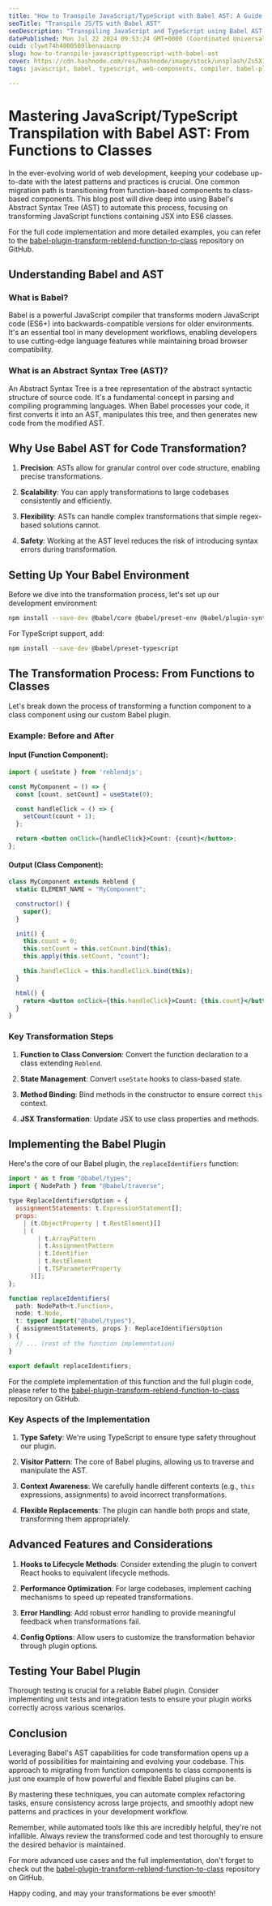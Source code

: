 ```yaml
---
title: "How to Transpile JavaScript/TypeScript with Babel AST: A Guide for Functions and Classes"
seoTitle: "Transpile JS/TS with Babel AST"
seoDescription: "Transpiling JavaScript and TypeScript using Babel AST to transform functions into classes: key steps and detailed implementation"
datePublished: Mon Jul 22 2024 09:53:24 GMT+0000 (Coordinated Universal Time)
cuid: clywt74h4000509lbenauacnp
slug: how-to-transpile-javascripttypescript-with-babel-ast
cover: https://cdn.hashnode.com/res/hashnode/image/stock/unsplash/Zs5X1KnHUzw/upload/61c2322d4a03db0cc13acc4e7688c70c.jpeg
tags: javascript, babel, typescript, web-components, compiler, babel-plugin, class-components, functional-components

---
```


# Mastering JavaScript/TypeScript Transpilation with Babel AST: From Functions to Classes

In the ever-evolving world of web development, keeping your codebase up-to-date with the latest patterns and practices is crucial. One common migration path is transitioning from function-based components to class-based components. This blog post will dive deep into using Babel's Abstract Syntax Tree (AST) to automate this process, focusing on transforming JavaScript functions containing JSX into ES6 classes.

For the full code implementation and more detailed examples, you can refer to the [babel-plugin-transform-reblend-function-to-class](https://github.com/scansio/babel-plugin-transform-reblend-function-to-class) repository on GitHub.

## Understanding Babel and AST

### What is Babel?

Babel is a powerful JavaScript compiler that transforms modern JavaScript code (ES6+) into backwards-compatible versions for older environments. It's an essential tool in many development workflows, enabling developers to use cutting-edge language features while maintaining broad browser compatibility.

### What is an Abstract Syntax Tree (AST)?

An Abstract Syntax Tree is a tree representation of the abstract syntactic structure of source code. It's a fundamental concept in parsing and compiling programming languages. When Babel processes your code, it first converts it into an AST, manipulates this tree, and then generates new code from the modified AST.

## Why Use Babel AST for Code Transformation?

1. **Precision**: ASTs allow for granular control over code structure, enabling precise transformations.
    
2. **Scalability**: You can apply transformations to large codebases consistently and efficiently.
    
3. **Flexibility**: ASTs can handle complex transformations that simple regex-based solutions cannot.
    
4. **Safety**: Working at the AST level reduces the risk of introducing syntax errors during transformation.
    

## Setting Up Your Babel Environment

Before we dive into the transformation process, let's set up our development environment:

```bash
npm install --save-dev @babel/core @babel/preset-env @babel/plugin-syntax-jsx
```

For TypeScript support, add:

```bash
npm install --save-dev @babel/preset-typescript
```

## The Transformation Process: From Functions to Classes

Let's break down the process of transforming a function component to a class component using our custom Babel plugin.

### Example: Before and After

#### Input (Function Component):

```jsx
import { useState } from 'reblendjs';

const MyComponent = () => {
  const [count, setCount] = useState(0);

  const handleClick = () => {
    setCount(count + 1);
  };

  return <button onClick={handleClick}>Count: {count}</button>;
};
```

#### Output (Class Component):

```jsx
class MyComponent extends Reblend {
  static ELEMENT_NAME = "MyComponent";

  constructor() {
    super();
  }

  init() {
    this.count = 0;
    this.setCount = this.setCount.bind(this);
    this.apply(this.setCount, "count");

    this.handleClick = this.handleClick.bind(this);
  }

  html() {
    return <button onClick={this.handleClick}>Count: {this.count}</button>;
  }
}
```

### Key Transformation Steps

1. **Function to Class Conversion**: Convert the function declaration to a class extending `Reblend`.
    
2. **State Management**: Convert `useState` hooks to class-based state.
    
3. **Method Binding**: Bind methods in the constructor to ensure correct `this` context.
    
4. **JSX Transformation**: Update JSX to use class properties and methods.
    

## Implementing the Babel Plugin

Here's the core of our Babel plugin, the `replaceIdentifiers` function:

```javascript
import * as t from "@babel/types";
import { NodePath } from "@babel/traverse";

type ReplaceIdentifiersOption = {
  assignmentStatements: t.ExpressionStatement[];
  props:
    | (t.ObjectProperty | t.RestElement)[]
    | (
        | t.ArrayPattern
        | t.AssignmentPattern
        | t.Identifier
        | t.RestElement
        | t.TSParameterProperty
      )[];
};

function replaceIdentifiers(
  path: NodePath<t.Function>,
  node: t.Node,
  t: typeof import("@babel/types"),
  { assignmentStatements, props }: ReplaceIdentifiersOption
) {
  // ... (rest of the function implementation)
}

export default replaceIdentifiers;
```

For the complete implementation of this function and the full plugin code, please refer to the [babel-plugin-transform-reblend-function-to-class](https://github.com/scansio/babel-plugin-transform-reblend-function-to-class) repository on GitHub.

### Key Aspects of the Implementation

1. **Type Safety**: We're using TypeScript to ensure type safety throughout our plugin.
    
2. **Visitor Pattern**: The core of Babel plugins, allowing us to traverse and manipulate the AST.
    
3. **Context Awareness**: We carefully handle different contexts (e.g., `this` expressions, assignments) to avoid incorrect transformations.
    
4. **Flexible Replacements**: The plugin can handle both props and state, transforming them appropriately.
    

## Advanced Features and Considerations

1. **Hooks to Lifecycle Methods**: Consider extending the plugin to convert React hooks to equivalent lifecycle methods.
    
2. **Performance Optimization**: For large codebases, implement caching mechanisms to speed up repeated transformations.
    
3. **Error Handling**: Add robust error handling to provide meaningful feedback when transformations fail.
    
4. **Config Options**: Allow users to customize the transformation behavior through plugin options.
    

## Testing Your Babel Plugin

Thorough testing is crucial for a reliable Babel plugin. Consider implementing unit tests and integration tests to ensure your plugin works correctly across various scenarios.

## Conclusion

Leveraging Babel's AST capabilities for code transformation opens up a world of possibilities for maintaining and evolving your codebase. This approach to migrating from function components to class components is just one example of how powerful and flexible Babel plugins can be.

By mastering these techniques, you can automate complex refactoring tasks, ensure consistency across large projects, and smoothly adopt new patterns and practices in your development workflow.

Remember, while automated tools like this are incredibly helpful, they're not infallible. Always review the transformed code and test thoroughly to ensure the desired behavior is maintained.

For more advanced use cases and the full implementation, don't forget to check out the [babel-plugin-transform-reblend-function-to-class](https://github.com/scansio/babel-plugin-transform-reblend-function-to-class) repository on GitHub.

Happy coding, and may your transformations be ever smooth!